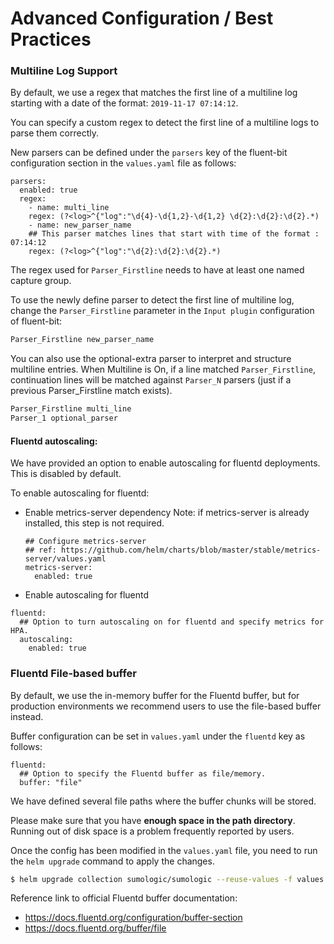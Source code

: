 # Advanced Configuration / Best Practices


### Multiline Log Support

By default, we use a regex that matches the first line of a multiline log starting with a date of the format: `2019-11-17 07:14:12`.

You can specify a custom regex to detect the first line of a multiline logs to parse them correctly.

New parsers can be defined under the `parsers` key of the fluent-bit configuration section in  the `values.yaml` file as follows:

```
parsers:
  enabled: true
  regex:
    - name: multi_line
    regex: (?<log>^{"log":"\d{4}-\d{1,2}-\d{1,2} \d{2}:\d{2}:\d{2}.*)
    - name: new_parser_name
    ## This parser matches lines that start with time of the format : 07:14:12
    regex: (?<log>^{"log":"\d{2}:\d{2}:\d{2}.*)
```

The regex used for `Parser_Firstline` needs to have at least one named capture group.

To use the newly define parser to detect the first line of multiline log, change the `Parser_Firstline` parameter in the `Input plugin` configuration of fluent-bit:

```bash
Parser_Firstline new_parser_name
```

You can also use  the optional-extra parser to interpret and structure multiline entries.
When Multiline is On, if a line matched `Parser_Firstline`, continuation lines will be matched against `Parser_N` parsers (just if a previous Parser_Firstline match exists).

```bash
Parser_Firstline multi_line
Parser_1 optional_parser
```

#### Fluentd autoscaling:

We have provided an option to enable autoscaling for fluentd deployments. This is disabled by default. 

To enable autoscaling for fluentd:

- Enable metrics-server dependency
  Note: if metrics-server is already installed, this step is not required.
  ```
  ## Configure metrics-server
  ## ref: https://github.com/helm/charts/blob/master/stable/metrics-server/values.yaml
  metrics-server:
    enabled: true
  ```

- Enable autoscaling for fluentd
```
fluentd:
  ## Option to turn autoscaling on for fluentd and specify metrics for HPA.
  autoscaling:
    enabled: true
```


### Fluentd File-based buffer

By default, we use the in-memory buffer for the Fluentd buffer, but for production environments we recommend users to use the file-based buffer instead.

Buffer configuration can be set in `values.yaml` under the `fluentd` key as follows:

```
fluentd:
  ## Option to specify the Fluentd buffer as file/memory.
  buffer: "file"
```

We have defined several file paths where the buffer chunks will be stored.

Please make sure that you have **enough space in the path directory**. Running out of disk space is a problem frequently reported by users.

Once the config has been modified in the `values.yaml` file,  you need to run the `helm upgrade` command to apply the changes.

```bash
$ helm upgrade collection sumologic/sumologic --reuse-values -f values.yaml
```

Reference link to official Fluentd buffer documentation: 
 - https://docs.fluentd.org/configuration/buffer-section
 - https://docs.fluentd.org/buffer/file
